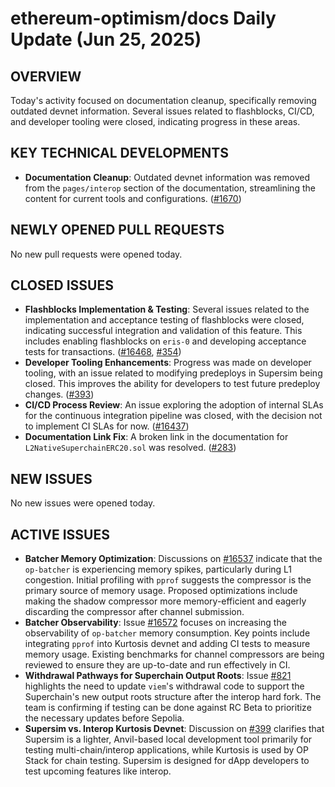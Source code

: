 # ethereum-optimism/docs Daily Update (Jun 25, 2025)
## OVERVIEW 
Today's activity focused on documentation cleanup, specifically removing outdated devnet information. Several issues related to flashblocks, CI/CD, and developer tooling were closed, indicating progress in these areas.

## KEY TECHNICAL DEVELOPMENTS

*   **Documentation Cleanup**: Outdated devnet information was removed from the `pages/interop` section of the documentation, streamlining the content for current tools and configurations. ([#1670](https://github.com/ethereum-optimism/docs/pull/1670))

## NEWLY OPENED PULL REQUESTS
No new pull requests were opened today.

## CLOSED ISSUES

*   **Flashblocks Implementation & Testing**: Several issues related to the implementation and acceptance testing of flashblocks were closed, indicating successful integration and validation of this feature. This includes enabling flashblocks on `eris-0` and developing acceptance tests for transactions. ([#16468](https://github.com/ethereum-optimism/docs/issues/16468), [#354](https://github.com/ethereum-optimism/docs/issues/354))
*   **Developer Tooling Enhancements**: Progress was made on developer tooling, with an issue related to modifying predeploys in Supersim being closed. This improves the ability for developers to test future predeploy changes. ([#393](https://github.com/ethereum-optimism/docs/issues/393))
*   **CI/CD Process Review**: An issue exploring the adoption of internal SLAs for the continuous integration pipeline was closed, with the decision not to implement CI SLAs for now. ([#16437](https://github.com/ethereum-optimism/docs/issues/16437))
*   **Documentation Link Fix**: A broken link in the documentation for `L2NativeSuperchainERC20.sol` was resolved. ([#283](https://github.com/ethereum-optimism/docs/issues/283))

## NEW ISSUES
No new issues were opened today.

## ACTIVE ISSUES

*   **Batcher Memory Optimization**: Discussions on [#16537](https://github.com/ethereum-optimism/docs/issues/16537) indicate that the `op-batcher` is experiencing memory spikes, particularly during L1 congestion. Initial profiling with `pprof` suggests the compressor is the primary source of memory usage. Proposed optimizations include making the shadow compressor more memory-efficient and eagerly discarding the compressor after channel submission.
*   **Batcher Observability**: Issue [#16572](https://github.com/ethereum-optimism/docs/issues/16572) focuses on increasing the observability of `op-batcher` memory consumption. Key points include integrating `pprof` into Kurtosis devnet and adding CI tests to measure memory usage. Existing benchmarks for channel compressors are being reviewed to ensure they are up-to-date and run effectively in CI.
*   **Withdrawal Pathways for Superchain Output Roots**: Issue [#821](https://github.com/ethereum-optimism/docs/issues/821) highlights the need to update `viem`'s withdrawal code to support the Superchain's new output roots structure after the interop hard fork. The team is confirming if testing can be done against RC Beta to prioritize the necessary updates before Sepolia.
*   **Supersim vs. Interop Kurtosis Devnet**: Discussion on [#399](https://github.com/ethereum-optimism/docs/issues/399) clarifies that Supersim is a lighter, Anvil-based local development tool primarily for testing multi-chain/interop applications, while Kurtosis is used by OP Stack for chain testing. Supersim is designed for dApp developers to test upcoming features like interop.